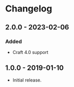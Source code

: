Changelog
=========

## 2.0.0 - 2023-02-06
### Added
- Craft 4.0 support

## 1.0.0 - 2019-01-10
- Initial release.
